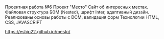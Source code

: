 Проектная работа №6
Проект "Место"
Сайт об интересных местах. Файловая структура БЭМ (Nested), шрифт Inter, адаптивный дизайн. Реализованы основы работы с DOM, валидация форм
Технологии HTML, CSS, JAVASCRIPT

https://eship22.github.io/mesto/
